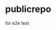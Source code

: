 # publicrepo
for e2e test



















































































































































































































































































































































































































































































































































































































































































































































































































































































































































































































































































































































































































































































































































































































































































































































































































